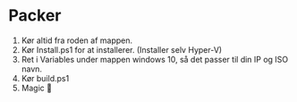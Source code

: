 # Packer

1. Kør altid fra roden af mappen. 
2. Kør Install.ps1 for at installerer. (Installer selv Hyper-V)
3. Ret i Variables under mappen windows 10, så det passer til din IP og ISO navn.
4. Kør build.ps1
5. Magic :brown_heart:


